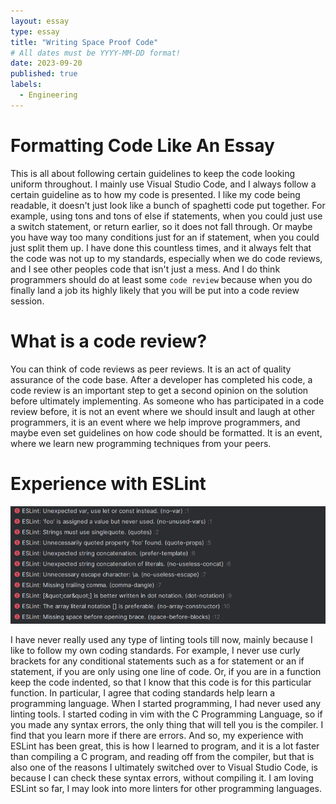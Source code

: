 ```yaml
---
layout: essay
type: essay
title: "Writing Space Proof Code"
# All dates must be YYYY-MM-DD format!
date: 2023-09-20
published: true
labels:
  - Engineering
---
```

# Formatting Code Like An Essay

This is all about following certain guidelines to keep the code looking uniform throughout. I mainly use Visual Studio Code, and I always follow a certain guideline as to how my code is presented. I like my code being readable, it doesn't just look like a bunch of spaghetti code put together. For example, using tons and tons of else if statements, when you could just use a switch statement, or return earlier, so it does not fall through. Or maybe you have way too many conditions just for an if statement, when you could just split them up. I have done this countless times, and it always felt that the code was not up to my standards, especially when we do code reviews, and I see other peoples code that isn't just a mess. And I do think programmers should do at least some `code review` because when you do finally land a job its highly likely that you will be put into a code review session. 

# What is a code review?

You can think of code reviews as peer reviews. It is an act of quality assurance of the code base. After a developer has completed his code, a code review is an important step to get a second opinion on the solution before ultimately implementing. As someone who has participated in a code review before, it is not an event where we should insult and laugh at other programmers, it is an event where we help improve programmers, and maybe even set guidelines on how code should be formatted. It is an event, where we learn new programming techniques from your peers.

# Experience with ESLint

<img class="img-fluid" src="../img/ESLintErrors.png">

I have never really used any type of linting tools till now, mainly because I like to follow my own coding standards. For example, I never use curly brackets for any conditional statements such as a for statement or an if statement, if you are only using one line of code.
Or, if you are in a function keep the code indented, so that I know that this code is for this particular function. In particular, I agree that coding standards help learn a programming language. When I started programming, I had never used any linting tools. I started coding in vim with the C Programming Language, so if you made any syntax errors, the only thing that will tell you is the compiler. I find that you learn more if there are errors. And so, my experience with ESLint has been great, this is how I learned to program, and it is a lot faster than compiling a C program, and reading off from the compiler, but that is also one of the reasons I ultimately switched over to Visual Studio Code, is because I can check these syntax errors, without compiling it. I am loving ESLint so far, I may look into more linters for other programming languages.
